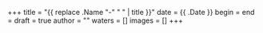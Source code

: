 +++
title = "{{ replace .Name "-" " " | title }}"
date = {{ .Date }}
begin = 
end =
draft = true
author = ""
waters = []
images = []
+++
